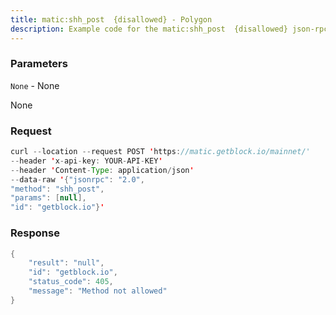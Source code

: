 ```yaml
---
title: matic:shh_post  {disallowed} - Polygon
description: Example code for the matic:shh_post  {disallowed} json-rpc method. Сomplete guide on how to use matic:shh_post  {disallowed} json-rpc in GetBlock.io Web3 documentation.
---
```


### Parameters


`None` - None

None

### Request

``` java
curl --location --request POST 'https://matic.getblock.io/mainnet/' 
--header 'x-api-key: YOUR-API-KEY' 
--header 'Content-Type: application/json' 
--data-raw '{"jsonrpc": "2.0",
"method": "shh_post",
"params": [null],
"id": "getblock.io"}'
```

###  Response

``` java
{
    "result": "null",
    "id": "getblock.io",
    "status_code": 405,
    "message": "Method not allowed"
}
```

